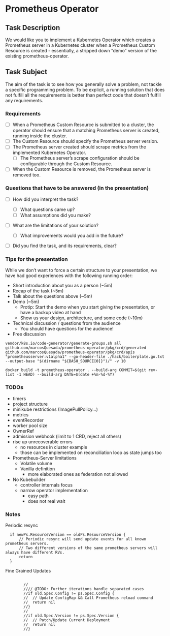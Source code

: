 # Prometheus Operator

## Task Description
We would like you to implement a Kubernetes Operator which creates a Prometheus server in a Kubernetes cluster when a Prometheus Custom Resource is created - essentially, a stripped down “demo” version of the existing prometheus-operator.

## Task Subject
The aim of the task is to see how you generally solve a problem, not tackle a specific programming problem.
To be explicit, a running solution that does not fulfill all the requirements is better than perfect code that doesn’t fulfill any requirements.

### Requirements
- [ ] When a Prometheus Custom Resource is submitted to a cluster, the operator should ensure that a matching Prometheus server is created, running inside the cluster.
- [ ] The Custom Resource should specify the Prometheus server version.
- [ ] The Prometheus server created should scrape metrics from the implemented Kubernetes Operator.
  - [ ] The Prometheus server’s scrape configuration should be configurable through the Custom Resource.
- [ ] When the Custom Resource is removed, the Prometheus server is removed too.

### Questions that have to be answered (in the presentation)
- [ ] How did you interpret the task? 
  - [ ] What questions came up?
  - [ ] What assumptions did you make?
- [ ] What are the limitations of your solution?
  - [ ] What improvements would you add in the future?
- [ ] Did you find the task, and its requirements, clear?


### Tips for the presentation
While we don’t want to force a certain structure to your presentation, we have had good experiences with the following running order:
- Short introduction about you as a person (~5m)
- Recap of the task (~5m)
- Talk about the questions above (~5m)
- Demo (~5m)
  - Protip: Start the demo when you start giving the presentation, or have a backup video at hand
  - Show us your design, architecture, and some code (~10m)
- Technical discussion / questions from the audience
  - You should have questions for the audience!
- Free discussion


```
vendor/k8s.io/code-generator/generate-groups.sh all github.com/marcosQuesada/prometheus-operator/pkg/crd/generated github.com/marcosQuesada/prometheus-operator/pkg/crd/apis "prometheusserver:v1alpha1" --go-header-file ./hack/boilerplate.go.txt --output-base "$(dirname "${BASH_SOURCE[0]}")/" -v 10 
```

```
docker build -t prometheus-operator . --build-arg COMMIT=$(git rev-list -1 HEAD) --build-arg DATE=$(date +%m-%d-%Y)

```

### TODOs
- timers
- project structure
- minikube restrictions (ImagePullPolicy...)
- metrics
- eventRecorder
- worker pool size
- OwnerRef
- admission webhook (limit to 1 CRD, reject all others)
- rise up unrecoverable errors
  - no resources in cluster example
  - those can be implemented on reconciliation loop as state jumps too
- Prometheus-Server limitations
  - Volatile volume
  - Vanilla definition
    - more elaborated ones as federation not allowed
- No Kubebuilder
  - controller internals focus 
  - narrow operator implementation
    - easy path
    - does not real wait

### Notes
Periodic resync
```
  if newPs.ResourceVersion == oldPs.ResourceVersion {
      // Periodic resync will send update events for all known prometheus servers.
      // Two different versions of the same prometheus servers will always have different RVs.
      return
  }

```
Fine Grained Updates
```
		
		//
		//// @TODO: Further iterations handle separated cases
		//if old.Spec.Config != ps.Spec.Config {
		//	// Update ConfigMap && Call Prometheus reload command
		//	return nil
		//}
		//
		//if old.Spec.Version != ps.Spec.Version {
		//	// Patch/Update Current Deployment
		//	return nil
		//}
```